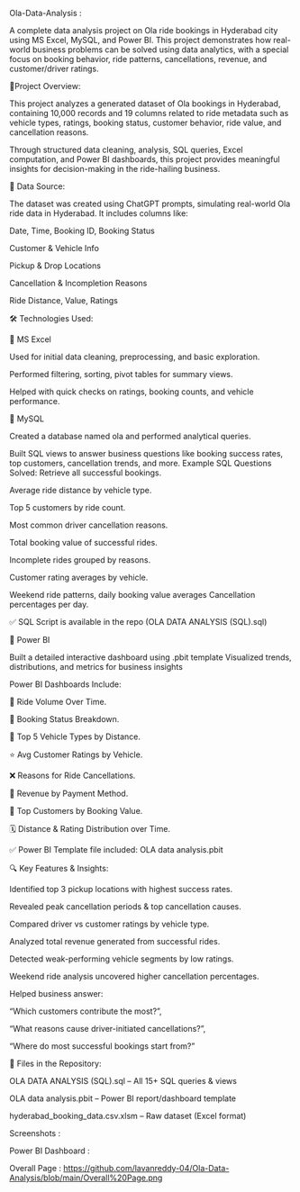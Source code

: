 Ola-Data-Analysis :

A complete data analysis project on Ola ride bookings in Hyderabad city using MS Excel, MySQL, and Power BI. This project demonstrates how real-world business problems can be solved using data analytics, with a special focus on booking behavior, ride patterns, cancellations, revenue, and customer/driver ratings.

📝Project Overview:

This project analyzes a generated dataset of Ola bookings in Hyderabad, containing 10,000 records and 19 columns related to ride metadata such as vehicle types, ratings, booking status, customer behavior, ride value, and cancellation reasons.

Through structured data cleaning, analysis, SQL queries, Excel computation, and Power BI dashboards, this project provides meaningful insights for decision-making in the ride-hailing business.

📂 Data Source:

The dataset was created using ChatGPT prompts, simulating real-world Ola ride data in Hyderabad. It includes columns like:

Date, Time, Booking ID, Booking Status

Customer & Vehicle Info

Pickup & Drop Locations

Cancellation & Incompletion Reasons

Ride Distance, Value, Ratings

🛠️ Technologies Used:

📌 MS Excel

Used for initial data cleaning, preprocessing, and basic exploration.

Performed filtering, sorting, pivot tables for summary views.

Helped with quick checks on ratings, booking counts, and vehicle performance.

📌 MySQL

Created a database named ola and performed analytical queries.

Built SQL views to answer business questions like booking success rates, top customers, cancellation trends, and more.
Example SQL Questions Solved:
Retrieve all successful bookings. 

Average ride distance by vehicle type.

Top 5 customers by ride count.

Most common driver cancellation reasons.

Total booking value of successful rides.

Incomplete rides grouped by reasons.

Customer rating averages by vehicle.

Weekend ride patterns, daily booking value averages
Cancellation percentages per day.


✅ SQL Script is available in the repo (OLA DATA ANALYSIS (SQL).sql)

📌 Power BI

Built a detailed interactive dashboard using .pbit template
Visualized trends, distributions, and metrics for business insights

Power BI Dashboards Include:

📅 Ride Volume Over Time.

📌 Booking Status Breakdown.

🚗 Top 5 Vehicle Types by Distance.

⭐ Avg Customer Ratings by Vehicle.

❌ Reasons for Ride Cancellations.

💸 Revenue by Payment Method.

👥 Top Customers by Booking Value.

🗓️ Distance & Rating Distribution over Time.

✅ Power BI Template file included: OLA data analysis.pbit

🔍 Key Features & Insights:

Identified top 3 pickup locations with highest success rates.

Revealed peak cancellation periods & top cancellation causes.

Compared driver vs customer ratings by vehicle type.

Analyzed total revenue generated from successful rides.

Detected weak-performing vehicle segments by low ratings.

Weekend ride analysis uncovered higher cancellation percentages.

Helped business answer:

“Which customers contribute the most?”,

“What reasons cause driver-initiated cancellations?”,

“Where do most successful bookings start from?”

📁 Files in the Repository:

OLA DATA ANALYSIS (SQL).sql – All 15+ SQL queries & views

OLA data analysis.pbit – Power BI report/dashboard template

hyderabad_booking_data.csv.xlsm – Raw dataset (Excel format)

Screenshots :

Power BI Dashboard :

Overall Page : https://github.com/lavanreddy-04/Ola-Data-Analysis/blob/main/Overall%20Page.png
